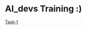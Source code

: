 # AI_devs Training :) 

[Task-1](https://github.com/marckraw/ai_devs/blob/master/src/tasks/task-1.ts)

